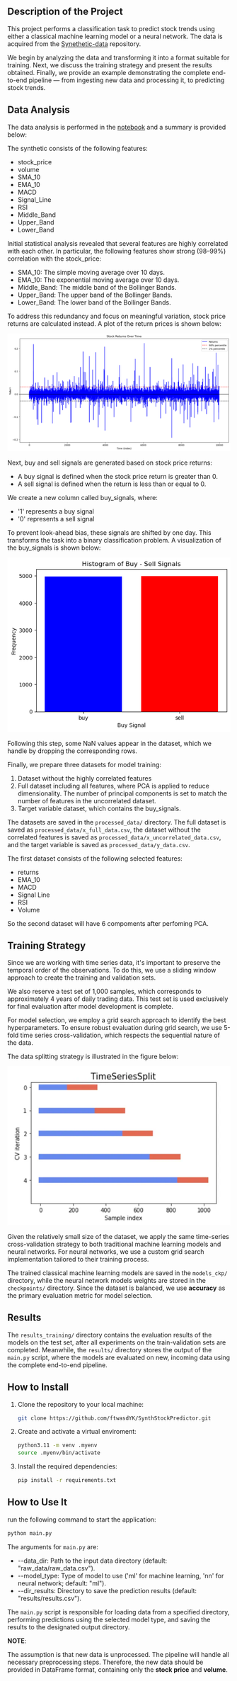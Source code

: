 ## Description of the Project

This project performs a classification task to predict stock trends using either a classical machine learning model or a neural network. The data is acquired from the [Synethetic-data](https://github.com/ftwasdYK/synthetic-data) repository. 

We begin by analyzing the data and transforming it into a format suitable for training. Next, we discuss the training strategy and present the results obtained. Finally, we provide an example demonstrating the complete end-to-end pipeline — from ingesting new data and processing it, to predicting stock trends.

## Data Analysis
The data analysis is performed in the [notebook](./process_analysis_data.ipynb) and a summary is provided below:

The synthetic consists of the following features:
- stock_price
- volume
- SMA_10
- EMA_10
- MACD
- Signal_Line	
- RSI
- Middle_Band
- Upper_Band
- Lower_Band

Initial statistical analysis revealed that several features are highly correlated with each other. In particular, the following features show strong (98–99%) correlation with the stock_price:
- SMA_10: The simple moving average over 10 days.
- EMA_10: The exponential moving average over 10 days.
- Middle_Band: The middle band of the Bollinger Bands.
- Upper_Band: The upper band of the Bollinger Bands.
- Lower_Band: The lower band of the Bollinger Bands.

To address this redundancy and focus on meaningful variation, stock price returns are calculated instead. A plot of the return prices is shown below:

![](./.figures/stock_price_returns.png)

Next, buy and sell signals are generated based on stock price returns:
* A buy signal is defined when the stock price return is greater than 0.
* A sell signal is defined when the return is less than or equal to 0.

We create a new column called buy_signals, where:
* '1' represents a buy signal
* '0' represents a sell signal

To prevent look-ahead bias, these signals are shifted by one day. This transforms the task into a binary classification problem. A visualization of the buy_signals is shown below:

![](./.figures/buy_signals.png)

Following this step, some NaN values appear in the dataset, which we handle by dropping the corresponding rows.

Finally, we prepare three datasets for model training:
1. Dataset without the highly correlated features
2. Full dataset including all features, where PCA is applied to reduce dimensionality. The number of principal components is set to match the number of features in the uncorrelated dataset.
3. Target variable dataset, which contains the buy_signals.

The datasets are saved in the `processed_data/` directory. The full dataset is saved as `processed_data/x_full_data.csv`, the dataset without the correlated features is saved as `processed_data/x_uncorrelated_data.csv`, and the target variable is saved as `processed_data/y_data.csv`.

The first dataset consists of the following selected features:
* returns
* EMA_10 
* MACD
* Signal Line 
* RSI 
* Volume


So the second dataset will have 6 compoments after perfoming PCA.


## Training Strategy

Since we are working with time series data, it's important to preserve the temporal order of the observations. To do this, we use a sliding window approach to create the training and validation sets.

We also reserve a test set of 1,000 samples, which corresponds to approximately 4 years of daily trading data. This test set is used exclusively for final evaluation after model development is complete.

For model selection, we employ a grid search approach to identify the best hyperparameters. To ensure robust evaluation during grid search, we use 5-fold time series cross-validation, which respects the sequential nature of the data.

The data splitting strategy is illustrated in the figure below:

![](./.figures/tssplit.png)

Given the relatively small size of the dataset, we apply the same time-series cross-validation strategy to both traditional machine learning models and neural networks. For neural networks, we use a custom grid search implementation tailored to their training process.

The trained classical machine learning models are saved in the `models_ckp/` directory, while the neural network models weights are stored in the `checkpoints/` directory.
Since the dataset is balanced, we use **accuracy** as the primary evaluation metric for model selection.

## Results
The `results_training/` directory contains the evaluation results of the models on the test set, after all experiments on the train-validation sets are completed. Meanwhile, the `results/` directory stores the output of the `main.py` script, where the models are evaluated on new, incoming data using the complete end-to-end pipeline.

## How to Install
1. Clone the repository to your local machine:
    ```bash
    git clone https://github.com/ftwasdYK/SynthStockPredictor.git
    ```
2. Create and activate a virtual enviroment:
    ```bash
    python3.11 -m venv .myenv
    source .myenv/bin/activate
    ```
3. Install the required dependencies:
    ```bash
    pip install -r requirements.txt
    ```

## How to Use It

run the following command to start the application:
    
```bash
python main.py
```

The arguments for `main.py` are:
- --data_dir: Path to the input data directory (default: "raw_data/raw_data.csv").
- --model_type: Type of model to use ('ml' for machine learning, 'nn' for neural network; default: "ml").
- --dir_results: Directory to save the prediction results (default: "results/results.csv").

The `main.py` script is responsible for loading data from a specified directory, performing predictions using the selected model type, and saving the results to the designated output directory.

**NOTE**:

The assumption is that new data is unprocessed. The pipeline will handle all necessary preprocessing steps. Therefore, the new data should be provided in DataFrame format, containing only the **stock price** and **volume**.